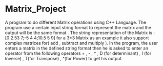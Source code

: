 # Matrix_Project
A program to do different Matrix operations using C++ Language. The program use a certain input string format to represent the matrix and the output will be the same format . The string representation of the Matrix is : [0 2.53 7;-5 4 4;10.5 5 9] for a 3*3 Matrix  as an example it also support complex matrices for( add , subtract and multiply ). In the program, the user enters a matrix in the defined string format then he is asked to enter an operator from the following operators  + , - , * , D (for determinant) , I (for Inverse) , T(for Transpose) , ^(for Power)  to get his output.
  
